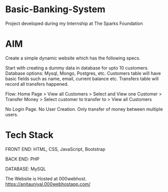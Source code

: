 # Basic-Banking-System
Project developed during my Internship at The Sparks Foundation

# AIM
Create a simple dynamic website which has the following specs.

Start with creating a dummy data in database for upto 10 customers. Database options: Mysql, Mongo, Postgres, etc. Customers table will have basic fields such as name, email, current balance etc. Transfers table will record all transfers happened.

Flow: Home Page > View all Customers > Select and View one Customer > Transfer Money > Select customer to transfer to > View all Customers

No Login Page. No User Creation. Only transfer of money between multiple users.

# Tech Stack
FRONT END: HTML, CSS, JavaScript, Bootstrap

BACK END: PHP

DATABASE: MySQL

The Website is Hosted at 000webhost. https://anitauniyal.000webhostapp.com/
